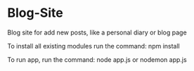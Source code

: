 # Blog-Site
Blog site for add new posts, like a personal diary or blog page

To install all existing modules run the command: npm install

To run app, run the command: node app.js or nodemon app.js
